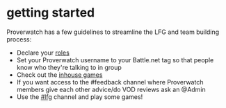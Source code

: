 # getting started

Proverwatch has a few guidelines to streamline the LFG and team building process:

- Declare your [roles](declaring-roles.html)
- Set your Proverwatch username to your Battle.net tag so that people know who they're talking to in group
- Check out the [inhouse games](inhouse-games.html)
- If you want access to the #feedback channel where Proverwatch members give each other advice/do VOD reviews ask an @Admin
- Use the [#lfg](looking-for-group.html) channel and play some games!

